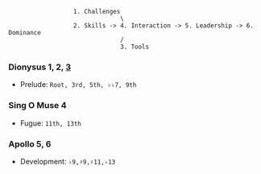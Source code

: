                       1. Challenges
                                   \
                      2. Skills -> 4. Interaction -> 5. Leadership -> 6. Dominance
                                   /
                                   3. Tools


### Dionysus 1, 2, [3](https://en.wikipedia.org/wiki/The_Magic_Flute) 
- Prelude: `Root, 3rd, 5th, ♭♭7, 9th`

### Sing O Muse 4 
- Fugue: `11th, 13th`
     
### Apollo 5, 6 
- Development: `♭9,♯9,♯11,♭13`

